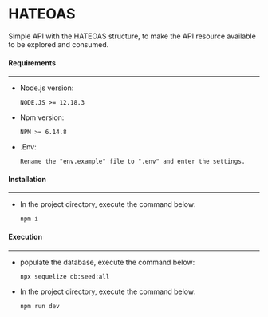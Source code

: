 # HATEOAS
Simple API with the HATEOAS structure, to make the API resource available to be explored and consumed.


#### Requirements
-----------------
* Node.js version:

      NODE.JS >= 12.18.3

* Npm version:

      NPM >= 6.14.8

* .Env:

      Rename the "env.example" file to ".env" and enter the settings.



#### Installation
-----------------
* In the project directory, execute the command below:

      npm i
      

#### Execution
-----------------
* populate the database, execute the command below:

      npx sequelize db:seed:all
      
* In the project directory, execute the command below:

      npm run dev
      


